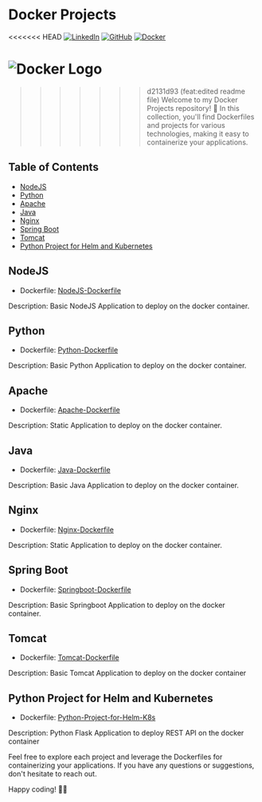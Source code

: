 # Docker Projects
<<<<<<< HEAD
[![LinkedIn](https://img.shields.io/badge/Connect%20with%20me%20on-LinkedIn-blue.svg)](https://www.linkedin.com/in/aman-devops/)
[![GitHub](https://img.shields.io/github/stars/AmanPathak-DevOps.svg?style=social)](https://github.com/AmanPathak-DevOps)
[![Docker](https://img.shields.io/badge/docker-%230db7ed.svg?style=for-the-badge&logo=docker&logoColor=white)](https://hub.docker.com/u/avian19)

![Docker Logo](https://seeklogo.com/images/D/docker-logo-6D6F987702-seeklogo.com.png)
=======

>>>>>>> d2131d93 (feat:edited readme file)
Welcome to my Docker Projects repository! 🚀 In this collection, you'll find Dockerfiles and projects for various technologies, making it easy to containerize your applications.

## Table of Contents
- [NodeJS](#nodejs)
- [Python](#python)
- [Apache](#apache)
- [Java](#java)
- [Nginx](#nginx)
- [Spring Boot](#spring-boot)
- [Tomcat](#tomcat)
- [Python Project for Helm and Kubernetes](#python-project-for-helm-and-kubernetes)

## NodeJS
- Dockerfile: [NodeJS-Dockerfile](NodeJS-Dockerfile)

Description: Basic NodeJS Application to deploy on the docker container.

## Python
- Dockerfile: [Python-Dockerfile](Python-Dockerfile)

Description: Basic Python Application to deploy on the docker container.

## Apache
- Dockerfile: [Apache-Dockerfile](Apache-Dockerfile)

Description: Static Application to deploy on the docker container.

## Java
- Dockerfile: [Java-Dockerfile](Java-Dockerfile)

Description: Basic Java Application to deploy on the docker container.

## Nginx
- Dockerfile: [Nginx-Dockerfile](Nginx-Dockerfile)

Description: Static Application to deploy on the docker container.

## Spring Boot
- Dockerfile: [Springboot-Dockerfile](Springboot-Dockerfile)

Description: Basic Springboot Application to deploy on the docker container.

## Tomcat
- Dockerfile: [Tomcat-Dockerfile](Tomcat-Dockerfile)

Description: Basic Tomcat Application to deploy on the docker container

## Python Project for Helm and Kubernetes
- Dockerfile: [Python-Project-for-Helm-K8s](Python-Project-for-Helm-K8s)

Description: Python Flask Application to deploy REST API on the docker container

Feel free to explore each project and leverage the Dockerfiles for containerizing your applications. If you have any questions or suggestions, don't hesitate to reach out.

Happy coding! 👨‍💻

